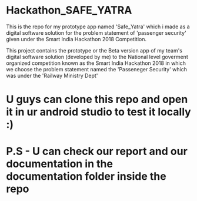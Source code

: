 # Hackathon_SAFE_YATRA

This is the repo for my prototype app named 'Safe_Yatra' which i made as a digital software solution for the problem statement of 'passenger security' given under the Smart India Hackathon 2018 Competition.

This project contains the prototype or the Beta version app of my team's digital software solution (developed by me) to the National level goverment organized competition known as the Smart India Hackathon 2018 in which we choose the problem statement named the 'Passeneger Security' which was under the 'Railway Ministry Dept'

# U guys can clone this repo and open it in ur android studio to test it locally :)

# P.S - U can check our report and our documentation in the documentation folder inside the repo
